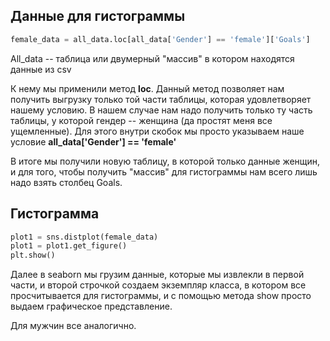 ## Данные для гистограммы

```python
female_data = all_data.loc[all_data['Gender'] == 'female']['Goals']

```

All_data -- таблица или двумерный "массив" в котором находятся данные из csv 

К нему мы применили метод **loc**. Данный метод позволяет нам получить выгрузку только той части таблицы, которая удовлетворяет нашему условию. В нашем случае нам надо получить только ту часть таблицы, у которой гендер -- женщина (да простят меня все ущемленные). Для этого внутри скобок мы просто указываем наше условие **all_data['Gender'] == 'female'**

В итоге мы получили новую таблицу, в которой только данные женщин, и для того, чтобы получить "массив" для гистограммы нам всего лишь надо взять столбец Goals. 

## Гистограмма

```python
plot1 = sns.distplot(female_data)
plot1 = plot1.get_figure()
plt.show()
```

Далее в seaborn мы грузим данные, которые мы извлекли в первой части, и второй строчкой создаем экземпляр класса, в котором все просчитывается для гистограммы, и с помощью метода show просто выдаем графическое представление. 

Для мужчин все аналогично. 
